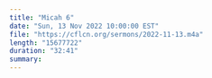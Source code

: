 ```yaml
---
title: "Micah 6"
date: "Sun, 13 Nov 2022 10:00:00 EST"
file: "https://cflcn.org/sermons/2022-11-13.m4a"
length: "15677722"
duration: "32:41"
summary: 
---
```

